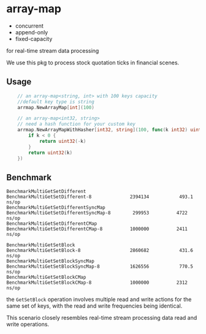 # array-map

- concurrent
- append-only
- fixed-capacity

for real-time stream data processing

We use this pkg to process stock quotation ticks in financial scenes.

## Usage

```go
    // an array-map<string, int> with 100 keys capacity 
    //default key type is string
    arrmap.NewArrayMap[int](100)

    // an array-map<int32, string>
    // need a hash function for your custom key
    arrmap.NewArrayMapWithHasher[int32, string](100, func(k int32) uint32 {
        if k < 0 {
            return uint32(-k)
        }
        return uint32(k)
    })


```

## Benchmark

```shell
BenchmarkMultiGetSetDifferent
BenchmarkMultiGetSetDifferent-8          	 2394134	       493.1 ns/op
BenchmarkMultiGetSetDifferentSyncMap
BenchmarkMultiGetSetDifferentSyncMap-8   	  299953	      4722 ns/op
BenchmarkMultiGetSetDifferentCMap
BenchmarkMultiGetSetDifferentCMap-8      	 1000000	      2411 ns/op

BenchmarkMultiGetSetBlock
BenchmarkMultiGetSetBlock-8              	 2860682	       431.6 ns/op
BenchmarkMultiGetSetBlockSyncMap
BenchmarkMultiGetSetBlockSyncMap-8       	 1626556	       770.5 ns/op
BenchmarkMultiGetSetBlockCMap
BenchmarkMultiGetSetBlockCMap-8          	 1000000	      2312 ns/op
```
the `GetSetBlock` operation involves multiple read and write actions for the same set of keys, with the read and write frequencies being identical. 

This scenario closely resembles real-time stream processing data read and write operations.

